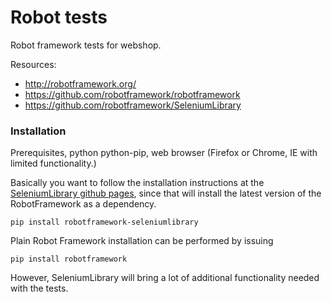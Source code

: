 # Robot tests

Robot framework tests for webshop.

Resources:
- http://robotframework.org/
- https://github.com/robotframework/robotframework
- https://github.com/robotframework/SeleniumLibrary

### Installation
Prerequisites, python python-pip, web browser (Firefox or Chrome, IE with limited functionality.)

Basically you want to follow the installation instructions at the [SeleniumLibrary github pages](https://github.com/robotframework/SeleniumLibrary), since that will install the latest version of the RobotFramework as a dependency.
```
pip install robotframework-seleniumlibrary
```

Plain Robot Framework installation can be performed by issuing
```
pip install robotframework
```
However, SeleniumLibrary will bring a lot of additional functionality needed with the tests.